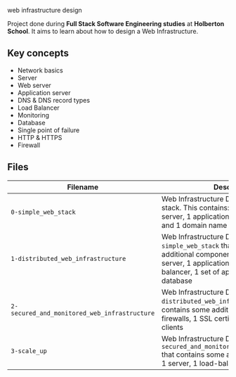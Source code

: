 web infrastructure design

Project done during **Full Stack Software Engineering studies** at **Holberton School**. It aims to learn about how to design a Web Infrastructure.

## Key concepts
* Network basics
* Server
* Web server
* Application server
* DNS & DNS record types
* Load Balancer
* Monitoring
* Database
* Single point of failure
* HTTP & HTTPS
* Firewall

## Files

| Filename | Description |
| -------- | ----------- |
| `0-simple_web_stack` | Web Infrastructure Design with a LAMP stack. This contains: 1 server, 1 web server, 1 application server, 1 database and 1 domain name |
| `1-distributed_web_infrastructure` | Web Infrastructure Design, based on `0-simple_web_stack` that contains some additional components: 1 server, 1 web server, 1 application server, 1 load-balancer, 1 set of application files, 1 database |
| `2-secured_and_monitored_web_infrastructure` | Web Infrastructure Design, based on `1-distributed_web_infrastructure` that contains some additional components: 3 firewalls, 1 SSL certificate, 3 monitoring clients |
| `3-scale_up` | Web Infrastructure Design, based on `2-secured_and_monitored_web_infrastructure` that contains some additional components: 1 server, 1 load-balancer |
